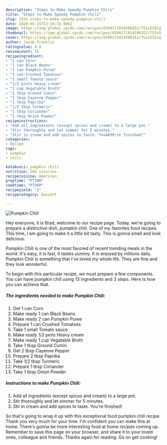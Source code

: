 ```yaml
---
description: "Steps to Make Speedy Pumpkin Chili"
title: "Steps to Make Speedy Pumpkin Chili"
slug: 2542-steps-to-make-speedy-pumpkin-chili
date: 2020-05-15T22:16:15.006Z
image: https://img-global.cpcdn.com/recipes/6599171914596352/751x532cq70/pumpkin-chili-recipe-main-photo.jpg
thumbnail: https://img-global.cpcdn.com/recipes/6599171914596352/751x532cq70/pumpkin-chili-recipe-main-photo.jpg
cover: https://img-global.cpcdn.com/recipes/6599171914596352/751x532cq70/pumpkin-chili-recipe-main-photo.jpg
author: Jacob Franklin
ratingvalue: 4.8
reviewcount: 15
recipeingredient:
- "1 can Corn"
- "1 can Black Beans"
- "2 can Pumpkin Puree"
- "1 can Crushed Tomatoes"
- "1 small Tomato sauce"
- "1/2 pints Heavy cream"
- "1 cup Vegatable Broth"
- "1 tbsp Ground Cumin"
- "2 tbsp Cayenne Pepper"
- "2 tbsp Paprika"
- "1/2 tbsp Turmeric"
- "1 tbsp Coriander"
- "1 tbsp Onion Powder"
recipeinstructions:
- "Add all ingredients (except spices and cream) to a large pot."
- "Stir thoroughly and let simmer for 5 minutes."
- "Stir in cream and add spices to taste. You&#39;re finished!"
categories:
- Recipe
tags:
- pumpkin
- chili

katakunci: pumpkin chili 
nutrition: 263 calories
recipecuisine: American
preptime: "PT38M"
cooktime: "PT36M"
recipeyield: "2"
recipecategory: Dessert

---
```



![Pumpkin Chili](https://img-global.cpcdn.com/recipes/6599171914596352/751x532cq70/pumpkin-chili-recipe-main-photo.jpg)

Hey everyone, it is Brad, welcome to our recipe page. Today, we're going to prepare a distinctive dish, pumpkin chili. One of my favorites food recipes. This time, I am going to make it a little bit tasty. This is gonna smell and look delicious.



Pumpkin Chili is one of the most favored of recent trending meals in the world. It's easy, it is fast, it tastes yummy. It is enjoyed by millions daily. Pumpkin Chili is something that I've loved my whole life. They are fine and they look wonderful.


To begin with this particular recipe, we must prepare a few components. You can have pumpkin chili using 13 ingredients and 3 steps. Here is how you can achieve that.

<!--inarticleads1-->

##### The ingredients needed to make Pumpkin Chili:

1. Get 1 can Corn
1. Make ready 1 can Black Beans
1. Make ready 2 can Pumpkin Puree
1. Prepare 1 can Crushed Tomatoes
1. Take 1 small Tomato sauce
1. Make ready 1/2 pints Heavy cream
1. Make ready 1 cup Vegatable Broth
1. Take 1 tbsp Ground Cumin
1. Get 2 tbsp Cayenne Pepper
1. Prepare 2 tbsp Paprika
1. Take 1/2 tbsp Turmeric
1. Prepare 1 tbsp Coriander
1. Take 1 tbsp Onion Powder




<!--inarticleads2-->

##### Instructions to make Pumpkin Chili:

1. Add all ingredients (except spices and cream) to a large pot.
1. Stir thoroughly and let simmer for 5 minutes.
1. Stir in cream and add spices to taste. You&#39;re finished!




So that's going to wrap it up with this exceptional food pumpkin chili recipe. Thank you very much for your time. I'm confident you can make this at home. There's gonna be more interesting food at home recipes coming up. Remember to save this page on your browser, and share it to your loved ones, colleague and friends. Thanks again for reading. Go on get cooking!
